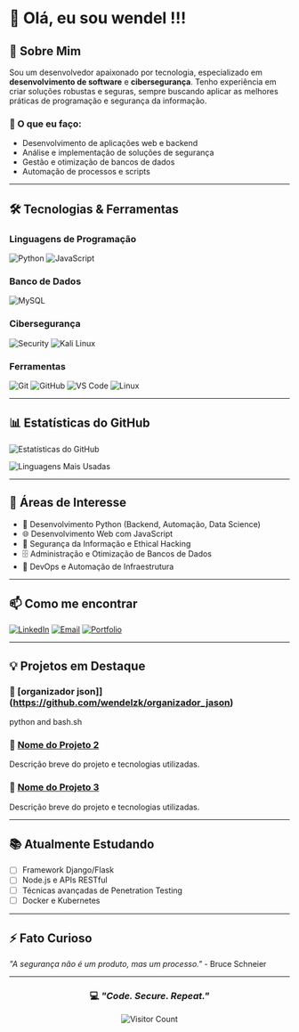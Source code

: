 # 👋 Olá, eu sou wendel !!!

## 🚀 Sobre Mim

Sou um desenvolvedor apaixonado por tecnologia, especializado em **desenvolvimento de software** e **cibersegurança**. Tenho experiência em criar soluções robustas e seguras, sempre buscando aplicar as melhores práticas de programação e segurança da informação.

### 💼 O que eu faço:
- Desenvolvimento de aplicações web e backend
- Análise e implementação de soluções de segurança
- Gestão e otimização de bancos de dados
- Automação de processos e scripts

---

## 🛠️ Tecnologias & Ferramentas

### Linguagens de Programação
![Python](https://img.shields.io/badge/Python-3776AB?style=for-the-badge&logo=python&logoColor=white)
![JavaScript](https://img.shields.io/badge/JavaScript-F7DF1E?style=for-the-badge&logo=javascript&logoColor=black)

### Banco de Dados
![MySQL](https://img.shields.io/badge/MySQL-4479A1?style=for-the-badge&logo=mysql&logoColor=white)

### Cibersegurança
![Security](https://img.shields.io/badge/Cybersecurity-000000?style=for-the-badge&logo=security&logoColor=white)
![Kali Linux](https://img.shields.io/badge/Kali_Linux-557C94?style=for-the-badge&logo=kalilinux&logoColor=white)

### Ferramentas
![Git](https://img.shields.io/badge/Git-F05032?style=for-the-badge&logo=git&logoColor=white)
![GitHub](https://img.shields.io/badge/GitHub-181717?style=for-the-badge&logo=github&logoColor=white)
![VS Code](https://img.shields.io/badge/VS_Code-007ACC?style=for-the-badge&logo=visualstudiocode&logoColor=white)
![Linux](https://img.shields.io/badge/Linux-FCC624?style=for-the-badge&logo=linux&logoColor=black)

---

## 📊 Estatísticas do GitHub

![Estatísticas do GitHub](https://github-readme-stats.vercel.app/api?username=wendelzk&show_icons=true&theme=radical)

![Linguagens Mais Usadas](https://github-readme-stats.vercel.app/api/top-langs/?username=wendelzk&layout=compact&theme=radical)

---

## 🎯 Áreas de Interesse

- 🐍 Desenvolvimento Python (Backend, Automação, Data Science)
- 🌐 Desenvolvimento Web com JavaScript
- 🔐 Segurança da Informação e Ethical Hacking
- 🗄️ Administração e Otimização de Bancos de Dados
- 🔧 DevOps e Automação de Infraestrutura

---

## 📫 Como me encontrar

[![LinkedIn](https://img.shields.io/badge/LinkedIn-0077B5?style=for-the-badge&logo=linkedin&logoColor=white)](https://linkedin.com/in/seu-perfil)
[![Email](https://img.shields.io/badge/Email-D14836?style=for-the-badge&logo=gmail&logoColor=white)](mailto:seu-email@example.com)
[![Portfolio](https://img.shields.io/badge/Portfolio-000000?style=for-the-badge&logo=About.me&logoColor=white)](https://seu-portfolio.com)

---

## 💡 Projetos em Destaque

### 🔹 [organizador json]](https://github.com/wendelzk/organizador_jason)
python and bash.sh

### 🔹 [Nome do Projeto 2](link-do-repositorio)
Descrição breve do projeto e tecnologias utilizadas.

### 🔹 [Nome do Projeto 3](link-do-repositorio)
Descrição breve do projeto e tecnologias utilizadas.

---

## 📚 Atualmente Estudando

- [ ] Framework Django/Flask
- [ ] Node.js e APIs RESTful
- [ ] Técnicas avançadas de Penetration Testing
- [ ] Docker e Kubernetes

---

## ⚡ Fato Curioso

*"A segurança não é um produto, mas um processo."* - Bruce Schneier

---

<div align="center">

### 💻 *"Code. Secure. Repeat."*

![Visitor Count](https://visitor-badge.laobi.icu/badge?page_id=wendelzk)

</div>
